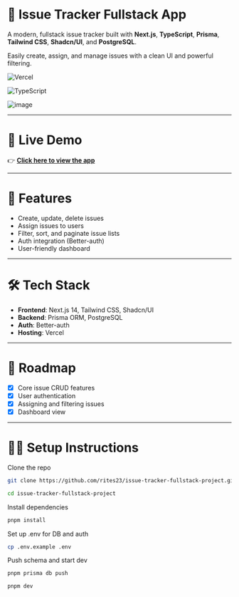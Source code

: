 # 🐞 Issue Tracker Fullstack App

A modern, fullstack issue tracker built with **Next.js**, **TypeScript**, **Prisma**, **Tailwind CSS**, **Shadcn/UI**, and **PostgreSQL**.  

Easily create, assign, and manage issues with a clean UI and powerful filtering.

![Vercel](https://img.shields.io/badge/Deployed%20on-Vercel-black?logo=vercel&style=for-the-badge)

![TypeScript](https://img.shields.io/badge/Code-TypeScript-blue?logo=typescript&style=for-the-badge)

![image](https://github.com/user-attachments/assets/e9cf1115-0f88-4340-8479-11ad9bc09f10)

---

# 🚀 Live Demo

👉 **[Click here to view the app](https://issue-tracker-fullstack-project.vercel.app/)**

---

# 📌 Features

- Create, update, delete issues
- Assign issues to users
- Filter, sort, and paginate issue lists
- Auth integration (Better-auth)
- User-friendly dashboard

---

# 🛠️ Tech Stack

- **Frontend**: Next.js 14, Tailwind CSS, Shadcn/UI
- **Backend**: Prisma ORM, PostgreSQL
- **Auth**: Better-auth
- **Hosting**: Vercel

---

# 🧭 Roadmap

- [x] Core issue CRUD features  
- [x] User authentication  
- [x] Assigning and filtering issues  
- [x] Dashboard view  

---

# 👨‍💻 Setup Instructions


Clone the repo
```bash
git clone https://github.com/rites23/issue-tracker-fullstack-project.git
```
```bash
cd issue-tracker-fullstack-project
```
Install dependencies
```bash
pnpm install
```
Set up .env for DB and auth
```bash
cp .env.example .env
```
Push schema and start dev
```bash
pnpm prisma db push
```
```bash
pnpm dev
```

